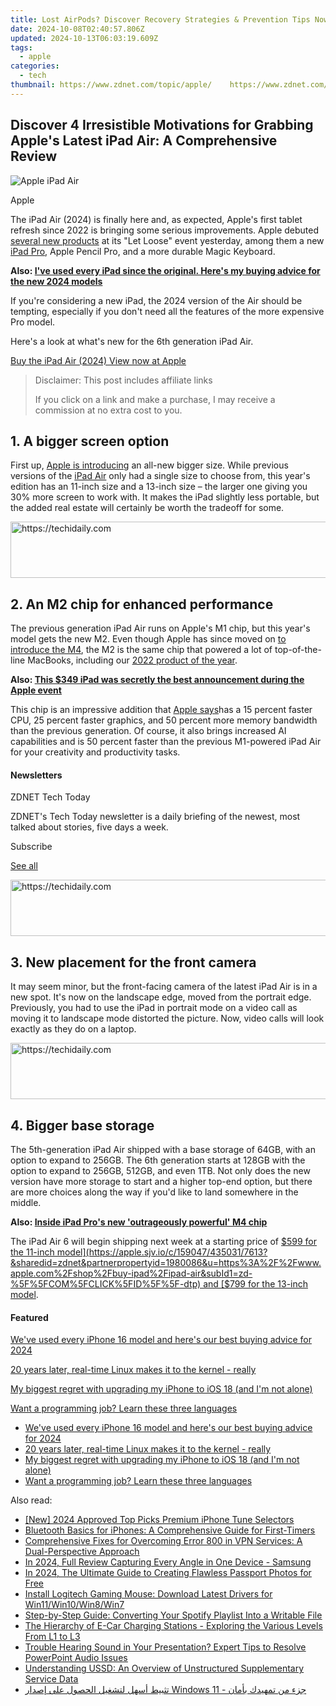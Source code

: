 ```yaml
---
title: Lost AirPods? Discover Recovery Strategies & Prevention Tips Now!
date: 2024-10-08T02:40:57.806Z
updated: 2024-10-13T06:03:19.609Z
tags:
  - apple
categories:
  - tech
thumbnail: https://www.zdnet.com/topic/apple/    https://www.zdnet.com/a/img/resize/371f7e70c551ca6efec0bfe44adee926e5723343/2023/09/10/f87eda0e-6717-4b19-8829-170e2c098428/airpods-pro-2.jpg?width=170&height=96&fit=crop&auto=webp
---
```


## Discover 4 Irresistible Motivations for Grabbing Apple's Latest iPad Air: A Comprehensive Review

![Apple iPad Air](https://www.zdnet.com/a/img/resize/d6b79a35a0857f4b65c4bcde513355f2df8a92b2/2024/05/07/972e541e-01da-4135-a8fd-c9857c7edde0/ipad-air.png?auto=webp&width=1280)

Apple

The iPad Air (2024) is finally here and, as expected, Apple's first tablet refresh since 2022 is bringing some serious improvements. Apple debuted [several new products](https://www.zdnet.com/article/everything-apple-announced-at-its-ipad-event-today-ipad-pro-air-pencil-m4-and-more/) at its "Let Loose" event yesterday, among them a new [iPad Pro](https://apple.sjv.io/c/159047/435031/7613?&sharedid=zdnet&partnerpropertyid=1980086&u=https%3A%2F%2Fwww.apple.com%2Fshop%2Fbuy-ipad%2Fipad-pro&subId1=zd-%5F%5FCOM%5FCLICK%5FID%5F%5F-dtp), Apple Pencil Pro, and a more durable Magic Keyboard.

**Also: [I've used every iPad since the original. Here's my buying advice for the new 2024 models](https://www.zdnet.com/article/ipad-pro-2024-oled-m4-buying-advice/)**

If you're considering a new iPad, the 2024 version of the Air should be tempting, especially if you don't need all the features of the more expensive Pro model. 

Here's a look at what's new for the 6th generation iPad Air.

[Buy the iPad Air (2024) View now at Apple](https://apple.sjv.io/c/159047/435031/7613?&sharedid=zdnet&partnerpropertyid=1980086&u=https%3A%2F%2Fwww.apple.com%2Fshop%2Fbuy-ipad%2Fipad-air&subId1=zd-%5F%5FCOM%5FCLICK%5FID%5F%5F-dtp)

>  Disclaimer: This post includes affiliate links
>
>  If you click on a link and make a purchase, I may receive a commission at no extra cost to you.
>

## 1\. A bigger screen option

First up, [Apple is introducing](https://www.apple.com/ipad-air/) an all-new bigger size. While previous versions of the [iPad Air](https://www.zdnet.com/article/best-ipad/) only had a single size to choose from, this year's edition has an 11-inch size and a 13-inch size – the larger one giving you 30% more screen to work with. It makes the iPad slightly less portable, but the added real estate will certainly be worth the tradeoff for some.

<!-- affiliate ads begin -->
<a href="https://appsumo.8odi.net/c/5597632/2118322/7443" target="_top" id="2118322">
  <img src="//a.impactradius-go.com/display-ad/7443-2118322" border="0" alt="https://techidaily.com" width="728" height="90"/>
</a>
<img height="0" width="0" src="https://appsumo.8odi.net/i/5597632/2118322/7443" style="position:absolute;visibility:hidden;" border="0" />
<!-- affiliate ads end -->

## 2\. An M2 chip for enhanced performance

The previous generation iPad Air runs on Apple's M1 chip, but this year's model gets the new M2\. Even though Apple has since moved on [to introduce the M4](https://www.zdnet.com/article/inside-ipad-pros-new-outrageously-powerful-m4-chip-designed-for-ai-workloads/), the M2 is the same chip that powered a lot of top-of-the-line MacBooks, including our [2022 product of the year](https://www.zdnet.com/article/m2-macbook-air-zdnets-product-of-the-year/).

**Also: [This $349 iPad was secretly the best announcement during the Apple event](https://www.zdnet.com/article/this-349-ipad-was-secretly-the-best-announcement-during-the-apple-event/)**

This chip is an impressive addition that [Apple says](https://www.apple.com/ipad-air/)has a 15 percent faster CPU, 25 percent faster graphics, and 50 percent more memory bandwidth than the previous generation. Of course, it also brings increased AI capabilities and is 50 percent faster than the previous M1-powered iPad Air for your creativity and productivity tasks.

#### Newsletters

ZDNET Tech Today

ZDNET's Tech Today newsletter is a daily briefing of the newest, most talked about stories, five days a week.

 Subscribe

[See all](https://www.zdnet.com/newsletters/)

<!-- affiliate ads begin -->
<a href="https://appsumo.8odi.net/c/5597632/2094428/7443" target="_top" id="2094428">
  <img src="//a.impactradius-go.com/display-ad/7443-2094428" border="0" alt="https://techidaily.com" width="728" height="90"/>
</a>
<img height="0" width="0" src="https://appsumo.8odi.net/i/5597632/2094428/7443" style="position:absolute;visibility:hidden;" border="0" />
<!-- affiliate ads end -->

## 3\. New placement for the front camera

It may seem minor, but the front-facing camera of the latest iPad Air is in a new spot. It's now on the landscape edge, moved from the portrait edge. Previously, you had to use the iPad in portrait mode on a video call as moving it to landscape mode distorted the picture. Now, video calls will look exactly as they do on a laptop.

<!-- affiliate ads begin -->
<a href="https://appsumo.8odi.net/c/5597632/2123728/7443" target="_top" id="2123728">
  <img src="//a.impactradius-go.com/display-ad/7443-2123728" border="0" alt="https://techidaily.com" width="728" height="90"/>
</a>
<img height="0" width="0" src="https://appsumo.8odi.net/i/5597632/2123728/7443" style="position:absolute;visibility:hidden;" border="0" />
<!-- affiliate ads end -->

## 4\. Bigger base storage

The 5th-generation iPad Air shipped with a base storage of 64GB, with an option to expand to 256GB. The 6th generation starts at 128GB with the option to expand to 256GB, 512GB, and even 1TB. Not only does the new version have more storage to start and a higher top-end option, but there are more choices along the way if you'd like to land somewhere in the middle. 

**Also: [Inside iPad Pro's new 'outrageously powerful' M4 chip](https://www.zdnet.com/article/inside-ipad-pros-new-outrageously-powerful-m4-chip-designed-for-ai-workloads/)**

The iPad Air 6 will begin shipping next week at a starting price of [$599 for the 11-inch model](https://apple.sjv.io/c/159047/435031/7613?&sharedid=zdnet&partnerpropertyid=1980086&u=https%3A%2F%2Fwww.apple.com%2Fshop%2Fbuy-ipad%2Fipad-air&subId1=zd-%5F%5FCOM%5FCLICK%5FID%5F%5F-dtp) and [$799 for the 13-inch model](https://apple.sjv.io/c/159047/435031/7613?&sharedid=zdnet&partnerpropertyid=1980086&u=https%3A%2F%2Fwww.apple.com%2Fshop%2Fbuy-ipad%2Fipad-air&subId1=zd-%5F%5FCOM%5FCLICK%5FID%5F%5F-dtp).

#### Featured

[We've used every iPhone 16 model and here's our best buying advice for 2024](https://www.zdnet.com/article/iphone-16-pro-max-buying-advice-2024/ "We've used every iPhone 16 model and here's our best buying advice for 2024")

[20 years later, real-time Linux makes it to the kernel - really](https://www.zdnet.com/article/20-years-later-real-time-linux-makes-it-to-the-kernel-really/ "20 years later, real-time Linux makes it to the kernel - really")

[My biggest regret with upgrading my iPhone to iOS 18 (and I'm not alone)](https://www.zdnet.com/article/my-biggest-regret-with-upgrading-my-iphone-to-ios-18-and-im-not-alone/ "My biggest regret with upgrading my iPhone to iOS 18 (and I'm not alone)")

[Want a programming job? Learn these three languages](https://www.zdnet.com/article/want-a-programming-job-learn-these-three-languages/ "Want a programming job? Learn these three languages")

* [We've used every iPhone 16 model and here's our best buying advice for 2024](https://www.zdnet.com/article/iphone-16-pro-max-buying-advice-2024/ "We've used every iPhone 16 model and here's our best buying advice for 2024")
* [20 years later, real-time Linux makes it to the kernel - really](https://www.zdnet.com/article/20-years-later-real-time-linux-makes-it-to-the-kernel-really/ "20 years later, real-time Linux makes it to the kernel - really")
* [My biggest regret with upgrading my iPhone to iOS 18 (and I'm not alone)](https://www.zdnet.com/article/my-biggest-regret-with-upgrading-my-iphone-to-ios-18-and-im-not-alone/ "My biggest regret with upgrading my iPhone to iOS 18 (and I'm not alone)")
* [Want a programming job? Learn these three languages](https://www.zdnet.com/article/want-a-programming-job-learn-these-three-languages/ "Want a programming job? Learn these three languages")

<ins class="adsbygoogle"
     style="display:block"
     data-ad-format="autorelaxed"
     data-ad-client="ca-pub-7571918770474297"
     data-ad-slot="1223367746"></ins>

<ins class="adsbygoogle"
     style="display:block"
     data-ad-client="ca-pub-7571918770474297"
     data-ad-slot="8358498916"
     data-ad-format="auto"
     data-full-width-responsive="true"></ins>

<span class="atpl-alsoreadstyle">Also read:</span>
<div><ul>
<li><a href="https://fox-links.techidaily.com/new-2024-approved-top-picks-premium-iphone-tune-selectors/"><u>[New] 2024 Approved Top Picks Premium iPhone Tune Selectors</u></a></li>
<li><a href="https://fox-that.techidaily.com/bluetooth-basics-for-iphones-a-comprehensive-guide-for-first-timers/"><u>Bluetooth Basics for iPhones: A Comprehensive Guide for First-Timers</u></a></li>
<li><a href="https://tech-renaissance.techidaily.com/comprehensive-fixes-for-overcoming-error-800-in-vpn-services-a-dual-perspective-approach/"><u>Comprehensive Fixes for Overcoming Error 800 in VPN Services: A Dual-Perspective Approach</u></a></li>
<li><a href="https://some-techniques.techidaily.com/in-2024-full-review-capturing-every-angle-in-one-device-samsung/"><u>In 2024, Full Review Capturing Every Angle in One Device - Samsung</u></a></li>
<li><a href="https://some-approaches.techidaily.com/in-2024-the-ultimate-guide-to-creating-flawless-passport-photos-for-free/"><u>In 2024, The Ultimate Guide to Creating Flawless Passport Photos for Free</u></a></li>
<li><a href="https://win-amazing.techidaily.com/install-logitech-gaming-mouse-download-latest-drivers-for-win11win10win8win7/"><u>Install Logitech Gaming Mouse: Download Latest Drivers for Win11/Win10/Win8/Win7</u></a></li>
<li><a href="https://tech-renaissance.techidaily.com/step-by-step-guide-converting-your-spotify-playlist-into-a-writable-file/"><u>Step-by-Step Guide: Converting Your Spotify Playlist Into a Writable File</u></a></li>
<li><a href="https://tech-renaissance.techidaily.com/the-hierarchy-of-e-car-charging-stations-exploring-the-various-levels-from-l1-to-l3/"><u>The Hierarchy of E-Car Charging Stations - Exploring the Various Levels From L1 to L3</u></a></li>
<li><a href="https://tech-renaissance.techidaily.com/trouble-hearing-sound-in-your-presentation-expert-tips-to-resolve-powerpoint-audio-issues/"><u>Trouble Hearing Sound in Your Presentation? Expert Tips to Resolve PowerPoint Audio Issues</u></a></li>
<li><a href="https://tech-renaissance.techidaily.com/understanding-ussd-an-overview-of-unstructured-supplementary-service-data/"><u>Understanding USSD: An Overview of Unstructured Supplementary Service Data</u></a></li>
<li><a href="https://win-web.techidaily.com/tthbyt-ashl-ltshghyl-alhsol-aal-isdar-windows-11-gzaa-mn-tmhydk-baman/"><u>تثبيط أسهل لتشغيل الحصول على إصدار Windows 11 - جزء من تمهيدك بأمان</u></a></li>
</ul></div>

